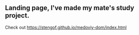 ## Landing page, I've made my mate's study project.

Check out https://stengof.github.io/medoviy-dom/index.html
